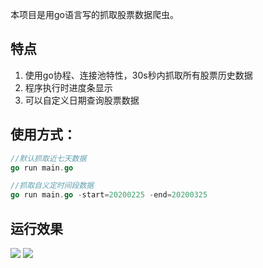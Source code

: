 <p>本项目是用go语言写的抓取股票数据爬虫。</p>

## 特点

1. 使用go协程、连接池特性，30s秒内抓取所有股票历史数据
2. 程序执行时进度条显示
3. 可以自定义日期查询股票数据

## 使用方式：

```go
//默认抓取近七天数据
go run main.go

//抓取自义定时间段数据
go run main.go -start=20200225 -end=20200325
```
## 运行效果

<img src="http://blog.herozw.com/wp-content/uploads/2020/03/20200326161150_64608.png"  />
<img src="http://blog.herozw.com/wp-content/uploads/2020/03/20200331174818_58517.png"  />
